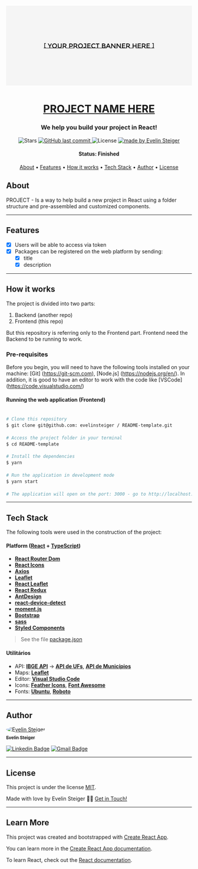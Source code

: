 <h1 align="center">
    <img alt="project" title="#About" src="./assets/banner.jpg" />
</h1>

<h1 align="center">
  <a href="#"> PROJECT NAME HERE </a>
</h1>

<h3 align="center">We help you build your project in React!</h3>

<p align="center">

  <img alt="Stars" src="https://img.shields.io/github/stars/evelinsteiger/README-template?style=social">
  
  <a href="https://github.com/evelinsteiger/README-template">
    <img alt="GitHub last commit" src="https://img.shields.io/github/last-commit/evelinsteiger/README-template">
  </a>
    
  <img alt="License" src="https://img.shields.io/badge/license-MIT-brightgreen">

  <a href="https://github.com/evelinsteiger/">
    <img alt="made by Evelin Steiger" src="https://img.shields.io/badge/made%20by-Evelin%20Steiger-ff69b4">
  </a>
</p>

<h4 align="center"> 
	 Status: Finished
</h4>

<p align="center">
 <a href="#about">About</a> •
 <a href="#features">Features</a> •
 <a href="#how-it-works">How it works</a> • 
 <a href="#tech-stack">Tech Stack</a> •  
 <a href="#author">Author</a> • 
 <a href="#user-content-license">License</a>
</p>

## About

PROJECT - Is a way to help build a new project in React using a folder structure and pre-assembled and customized components.

<!-- Project developed by ** Vest Surf Team ** offered by [Vest Surf](https://www.vestsurf.com/). -->

---

## Features

- [x] Users will be able to access via token
- [x] Packages can be registered on the web platform by sending:
  - [x] title
  - [x] description

---

## How it works

The project is divided into two parts:

1. Backend (another repo)
2. Frontend (this repo)

But this repository is referring only to the Frontend part. Frontend need the Backend to be running to work.

### Pre-requisites

Before you begin, you will need to have the following tools installed on your machine:
[Git] (https://git-scm.com), [Node.js] (https://nodejs.org/en/).
In addition, it is good to have an editor to work with the code like [VSCode] (https://code.visualstudio.com/)

#### Running the web application (Frontend)

```bash

# Clone this repository
$ git clone git@github.com: evelinsteiger / README-template.git

# Access the project folder in your terminal
$ cd README-template

# Install the dependencies
$ yarn

# Run the application in development mode
$ yarn start

# The application will open on the port: 3000 - go to http://localhost:3000

```

---

## Tech Stack

The following tools were used in the construction of the project:

#### **Platform** ([React](https://reactjs.org/) + [TypeScript](https://www.typescriptlang.org/))

- **[React Router Dom](https://github.com/ReactTraining/react-router/tree/master/packages/react-router-dom)**
- **[React Icons](https://react-icons.github.io/react-icons/)**
- **[Axios](https://github.com/axios/axios)**
- **[Leaflet](https://react-leaflet.js.org/en/)**
- **[React Leaflet](https://react-leaflet.js.org/)**
- **[React Redux](https://github.com/reduxjs/react-redux)**
- **[AntDesign](https://ant.design/)**
- **[react-device-detect](https://github.com/duskload/react-device-detect)**
- **[moment.js](https://momentjs.com/)**
- **[Bootstrap](https://getbootstrap.com/)**
- **[sass](https://github.com/sass/dart-sass)**
- **[Styled Components](https://github.com/styled-components/styled-components)**

> See the file [package.json](https://github.com/evelinsteiger/README-template/blob/master/package.json)

#### [](#)**Utilitários**

- API: **[IBGE API](https://servicodados.ibge.gov.br/api/docs/localidades?versao=1)** → **[API de UFs](https://servicodados.ibge.gov.br/api/docs/localidades?versao=1#api-UFs-estadosGet)**, **[API de Municípios](https://servicodados.ibge.gov.br/api/docs/localidades?versao=1#api-Municipios-estadosUFMunicipiosGet)**
- Maps: **[Leaflet](https://react-leaflet.js.org/en/)**
- Editor: **[Visual Studio Code](https://code.visualstudio.com/)**
- Icons: **[Feather Icons](https://feathericons.com/)**, **[Font Awesome](https://fontawesome.com/)**
- Fonts: **[Ubuntu](https://fonts.google.com/specimen/Ubuntu)**, **[Roboto](https://fonts.google.com/specimen/Roboto)**

---

## Author

<a href="https://blog.rocketseat.com.br/author/thiago/">
 <img style="border-radius: 50%;" src="https://avatars.githubusercontent.com/u/43473157?v=4" width="100px;" alt="Evelin Steiger"/>
 <br />
 <sub><b>Evelin Steiger</b></sub></a>
 <br />

[![Linkedin Badge](https://img.shields.io/badge/-Evelin-blue?style=flat-square&logo=Linkedin&logoColor=white&link=https://www.linkedin.com/in/evelinsteiger/)](https://www.linkedin.com/in/evelinsteiger/)
[![Gmail Badge](https://img.shields.io/badge/-evelinsteiger1@gmail.com-c14438?style=flat-square&logo=Gmail&logoColor=white&link=mailto:evelinsteiger1@gmail.com)](mailto:evelinsteiger1@gmail.com)

---

## License

This project is under the license [MIT](./LICENSE).

Made with love by Evelin Steiger 👋🏽 [Get in Touch!](https://www.linkedin.com/in/evelinsteiger/)

---

## Learn More

This project was created and bootstrapped with [Create React App](https://github.com/facebook/create-react-app).

You can learn more in the [Create React App documentation](https://facebook.github.io/create-react-app/docs/getting-started).

To learn React, check out the [React documentation](https://reactjs.org/).
